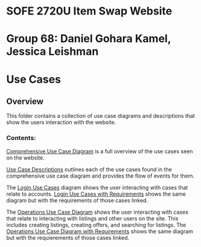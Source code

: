 # SOFE 2720U Item Swap Website
# Group 68: Daniel Gohara Kamel, Jessica Leishman
# Use Cases
## Overview
This folder contains a collection of use case diagrams and descriptions that show the users interaction with the website.

### Contents:
[Comprehensive Use Case Diagram](https://github.com/SOFE2720/Group68_ItemSwap/blob/main/Use%20Cases/Group%2068%20Comprehensive%20Use%20Case%20Diagram.pdf) is a full overview of the use cases seen on the website.

[Use Case Descriptions](https://github.com/SOFE2720/Group68_ItemSwap/blob/main/Use%20Cases/Group%2068%20Use%20Case%20Descriptions.pdf) outlines each of the use cases found in the comprehensive use case diagram and provides the flow of events for them.

The [Login Use Cases](https://github.com/SOFE2720/Group68_ItemSwap/blob/main/Use%20Cases/Group%2068%20Login%20Use%20cases.pdf) diagram shows the user interacting with cases that relate to accounts. [Login Use Cases with Requirements](https://github.com/SOFE2720/Group68_ItemSwap/blob/main/Use%20Cases/Group%2068%20Login%20Use%20cases%20with%20requirements.pdf) shows the same diagram but with the requirements of those cases linked.

The [Operations Use Case Diagram](https://github.com/SOFE2720/Group68_ItemSwap/blob/main/Use%20Cases/Group%2068%20Operations%20Use%20Cases.pdf) shows the user interacting with cases that relate to interacting with listings and other users on the site. This includes creating listings, creating offers, and searching for listings. The [Operations Use Case Diagram with Requirements](https://github.com/SOFE2720/Group68_ItemSwap/blob/main/Use%20Cases/Group%2068%20Operations%20Use%20Cases%20with%20Requirements.pdf) shows the same diagram but with the requierements of those cases linked. 
